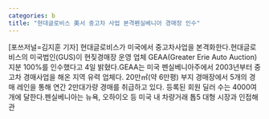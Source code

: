 ```yaml
---
categories: b
title: "현대글로비스 美서 중고차 사업 본격펜실베니아 경매장 인수"
---
```

[포쓰저널=김지훈 기자] 현대글로비스가 미국에서 중고차사업을 본격화한다.현대글로비스의 미국법인(GUS)이 현짖경매장 운영 업체 GEAA(Greater Erie Auto Auction) 지분 100%를 인수했다고 4일 밝혔다.GEAA는 미국 펜실베니아주에서 2003년부터 중고차 경매사업을 해온 지역 유력 업체다. 20만㎡(약 6만평) 부지 경매장에서 5개의 경매 레인을 통해 연간 2만대가량 경매를 취급하고 있다. 등록된 회원 딜러 수는 4000여개에 달한다.펜실베니아는 뉴욕, 오하이오 등 미국 내 차량거래 톱5 대형 시장과 인접해 관